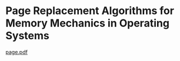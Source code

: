 # Page Replacement Algorithms for Memory Mechanics in Operating Systems



[page.pdf](https://github.com/Austin-Faulkner/Page_Replacement_Algorithms/files/8351632/page.pdf)
